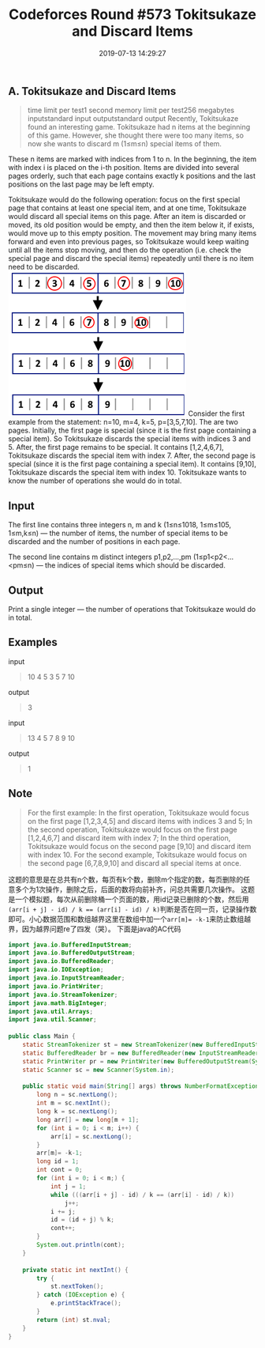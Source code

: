 ﻿---
title: 'Codeforces Round #573 Tokitsukaze and Discard Items'
date: 2019-07-13 14:29:27
tags: 
 - 模拟
 - Java
categories:
 - 模拟
---
## A. Tokitsukaze and Discard Items
> time limit per test1 second
memory limit per test256 megabytes
inputstandard input
outputstandard output
Recently, Tokitsukaze found an interesting game. Tokitsukaze had n items at the beginning of this game. However, she thought there were too many items, so now she wants to discard m (1≤m≤n) special items of them.

These n items are marked with indices from 1 to n. In the beginning, the item with index i is placed on the i-th position. Items are divided into several pages orderly, such that each page contains exactly k positions and the last positions on the last page may be left empty.

Tokitsukaze would do the following operation: focus on the first special page that contains at least one special item, and at one time, Tokitsukaze would discard all special items on this page. After an item is discarded or moved, its old position would be empty, and then the item below it, if exists, would move up to this empty position. The movement may bring many items forward and even into previous pages, so Tokitsukaze would keep waiting until all the items stop moving, and then do the operation (i.e. check the special page and discard the special items) repeatedly until there is no item need to be discarded.
![操作描述](https://raw.githubusercontent.com/xfx98/ms/master/img/cf-TokitsukazeandDiscardItems.png)
Consider the first example from the statement: n=10, m=4, k=5, p=[3,5,7,10]. The are two pages. Initially, the first page is special (since it is the first page containing a special item). So Tokitsukaze discards the special items with indices 3 and 5. After, the first page remains to be special. It contains [1,2,4,6,7], Tokitsukaze discards the special item with index 7. After, the second page is special (since it is the first page containing a special item). It contains [9,10], Tokitsukaze discards the special item with index 10.
Tokitsukaze wants to know the number of operations she would do in total.

## Input
The first line contains three integers n, m and k (1≤n≤1018, 1≤m≤105, 1≤m,k≤n) — the number of items, the number of special items to be discarded and the number of positions in each page.

The second line contains m distinct integers p1,p2,…,pm (1≤p1<p2<…<pm≤n) — the indices of special items which should be discarded.

## Output
Print a single integer — the number of operations that Tokitsukaze would do in total.

## Examples
input
>10 4 5
3 5 7 10

output
>3

input

>13 4 5
7 8 9 10

output
>1
## Note
>For the first example:
In the first operation, Tokitsukaze would focus on the first page [1,2,3,4,5] and discard items with indices 3 and 5;
In the second operation, Tokitsukaze would focus on the first page [1,2,4,6,7] and discard item with index 7;
In the third operation, Tokitsukaze would focus on the second page [9,10] and discard item with index 10.
For the second example, Tokitsukaze would focus on the second page [6,7,8,9,10] and discard all special items at once.

这题的意思是在总共有n个数，每页有k个数，删除m个指定的数，每页删除的任意多个为1次操作，删除之后，后面的数将向前补齐，问总共需要几次操作。
这题是一个模拟题，每次从前删除桶一个页面的数，用id记录已删除的个数，然后用`(arr[i + j] - id) / k == (arr[i] - id) / k)`判断是否在同一页，记录操作数即可。小心数据范围和数组越界这里在数组中加一个`arr[m]= -k-1`来防止数组越界，因为越界问题re了四发（哭）。
下面是java的AC代码
```java
import java.io.BufferedInputStream;
import java.io.BufferedOutputStream;
import java.io.BufferedReader;
import java.io.IOException;
import java.io.InputStreamReader;
import java.io.PrintWriter;
import java.io.StreamTokenizer;
import java.math.BigInteger;
import java.util.Arrays;
import java.util.Scanner;
 
public class Main {
	static StreamTokenizer st = new StreamTokenizer(new BufferedInputStream(System.in));
	static BufferedReader br = new BufferedReader(new InputStreamReader(System.in));
	static PrintWriter pr = new PrintWriter(new BufferedOutputStream(System.out));
	static Scanner sc = new Scanner(System.in);
 
	public static void main(String[] args) throws NumberFormatException, IOException {
		long n = sc.nextLong();
		int m = sc.nextInt();
		long k = sc.nextLong();
		long arr[] = new long[m + 1];
		for (int i = 0; i < m; i++) {
			arr[i] = sc.nextLong();
		}
		arr[m]= -k-1;
		long id = 1;
		int cont = 0;
		for (int i = 0; i < m;) {
			int j = 1;
			while (((arr[i + j] - id) / k == (arr[i] - id) / k))
				j++;
			i += j;
			id = (id + j) % k;
			cont++;
		}
		System.out.println(cont);
	}
 
	private static int nextInt() {
		try {
			st.nextToken();
		} catch (IOException e) {
			e.printStackTrace();
		}
		return (int) st.nval;
	}
}
```


